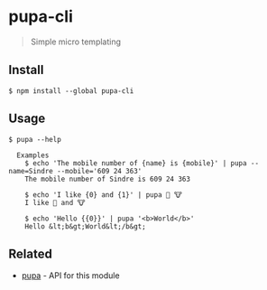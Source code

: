 # pupa-cli

> Simple micro templating


## Install

```
$ npm install --global pupa-cli
```


## Usage

```
$ pupa --help

  Examples
    $ echo 'The mobile number of {name} is {mobile}' | pupa --name=Sindre --mobile='609 24 363'
    The mobile number of Sindre is 609 24 363

    $ echo 'I like {0} and {1}' | pupa 🦄 🐮
    I like 🦄 and 🐮

    $ echo 'Hello {{0}}' | pupa '<b>World</b>'
    Hello &lt;b&gt;World&lt;/b&gt;
```


## Related

- [pupa](https://github.com/sindresorhus/pupa) - API for this module
